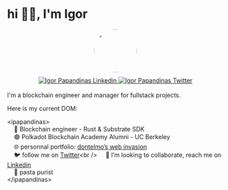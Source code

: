 # hi 🙋‍♂️, I'm Igor

<div id="header" align="center">
  	<img src="https://pbs.twimg.com/profile_images/1559261968464314369/k4eR6H45_400x400.jpg" width="100" style="border-radius: 50%" />
	<div id="badges" style="margin-top: 10px">
	  <a href="https://www.linkedin.com/in/igor-papandinas">
		<img src="https://img.shields.io/badge/LinkedIn-blue?style=for-the-badge&logo=linkedin&logoColor=white" alt="Igor Papandinas Linkedin"/>
	  </a>
	  <a href="https://twitter.com/dontelmo_">
		<img src="https://img.shields.io/badge/Twitter-1DA1F2?style=for-the-badge&logo=twitter&logoColor=white" alt="Igor Papandinas Twitter"/>
	  </a>
	</div>
</div>

<br />
I'm a blockchain engineer and manager for fullstack projects.

Here is my current DOM:

\<ipapandinas><br />
&nbsp;&nbsp;&nbsp;&nbsp;🖖 Blockchain engineer - Rust & Substrate SDK<br />
&nbsp;&nbsp;&nbsp;&nbsp;🟣 Polkadot Blockchain Academy Alumni - UC Berkeley<br />
&nbsp;&nbsp;&nbsp;&nbsp;🌐 personnal portfolio: [dontelmo’s web invasion](https://dontelmo.xyz/)<br />
&nbsp;&nbsp;&nbsp;&nbsp;🐦 follow me on [Twitter](https://twitter.com/dontelmo_)<br />
&nbsp;&nbsp;&nbsp;&nbsp;🤝 I’m looking to collaborate, reach me on [Linkedin](https://www.linkedin.com/in/igor-papandinas)<br />
&nbsp;&nbsp;&nbsp;&nbsp;🍝 pasta purist<br />
\</ipapandinas>
